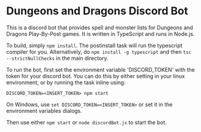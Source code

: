 # Dungeons and Dragons Discord Bot

This is a discord bot that provides spell and monster lists for Dungeons and Dragons Play-By-Post games. It is written in TypeScript and runs in Node.js.

To build, simply `npm install`. The postinstall task will run the typescript compiler for you. Alternatively, do `npm install -g typescript` and then `tsc --strictNullChecks` in the main directory.

To run the bot, first set the environment variable 'DISCORD_TOKEN' with the token for your discord bot. You can do this by either setting in your linux environment, or by running the task inline using:

```
DISCORD_TOKEN=<INSERT_TOKEN> npm start
```

On Windows, use `set DISCORD_TOKEN=<INSERT_TOKEN>` or set it in the environment variables dialogs.

Then use either `npm start` or `node discordBot.js` to start the bot.